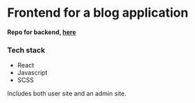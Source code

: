 # Frontend for a blog application

**Repo for backend, [here](https://github.com/gautedl/blog-server)**

### Tech stack

- React
- Javascript
- SCSS

Includes both user site and an admin site.
